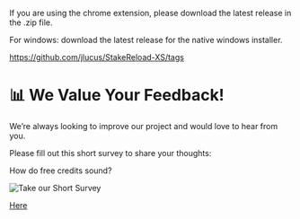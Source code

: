 If you are using the chrome extension, please download the latest release in the .zip file.

For windows: download the latest release for the native windows installer.

https://github.com/jlucus/StakeReload-XS/tags


# 📊 We Value Your Feedback!

We’re always looking to improve our project and would love to hear from you.

Please fill out this short survey to share your thoughts:


How do free credits sound?

![Take our Short Survey](https://github.com/user-attachments/assets/cc5e30d6-0de7-41b9-a9be-197599bb64e9) 

[Here](https://forms.gle/LzzX1Si4TZpx9sgq6)
